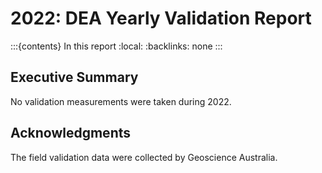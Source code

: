 # 2022: DEA Yearly Validation Report

:::{contents} In this report
:local:
:backlinks: none
:::

## Executive Summary

No validation measurements were taken during 2022.

## Acknowledgments
 
The field validation data were collected by Geoscience Australia. 


